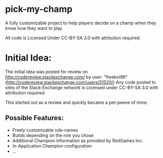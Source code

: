 pick-my-champ
=============

A fully customizable project to help players decide on a champ when they know how they want to play

All code is Licensed Under CC-BY-SA 3.0 with attrbution required.

Initial Idea:
=============

The initial idea was posted for review on http://codereview.stackexchange.com/ by user: "freebol96" (http://codereview.stackexchange.com/users/51520/)
Any code posted to sites of the Stack-Exchange network is Licensed under CC-BY-SA 3.0 with attribution required.


This started out as a review and quickly became a pet-peeve of mine.

Possible Features:
------------------

* Freely customizable role-names
* Builds depending on the role you chose
* Additional Champion Information as provided by RiotGames Inc.
* In-Application Champion configuration
* ...